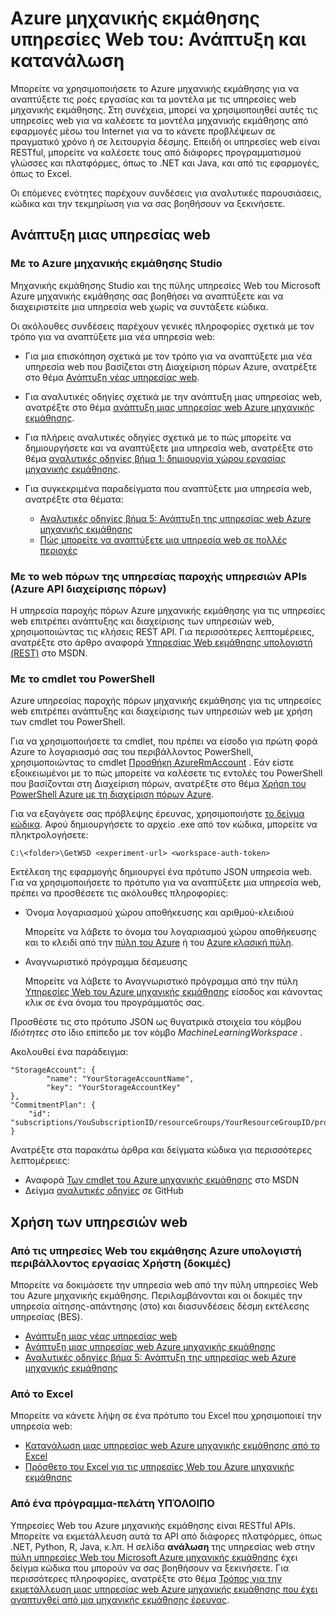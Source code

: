 <properties
    pageTitle="Υπηρεσίες Web εκμάθησης Azure υπολογιστή: Ανάπτυξη και κατανάλωση | Microsoft Azure"
    description="Πόροι για την ανάπτυξη και κατανάλωση υπηρεσιών web."
    services="machine-learning"
    documentationCenter=""
    authors="vDonGlover"
    manager="raymondl"
    editor=""/>

<tags
    ms.service="machine-learning"
    ms.workload="data-services"
    ms.tgt_pltfrm="na"
    ms.devlang="na"
    ms.topic="article"
    ms.date="10/12/2016"
    ms.author="v-donglo"/>

# <a name="azure-machine-learning-web-services-deployment-and-consumption"></a>Azure μηχανικής εκμάθησης υπηρεσίες Web του: Ανάπτυξη και κατανάλωση

Μπορείτε να χρησιμοποιήσετε το Azure μηχανικής εκμάθησης για να αναπτύξετε τις ροές εργασίας και τα μοντέλα με τις υπηρεσίες web μηχανικής εκμάθησης. Στη συνέχεια, μπορεί να χρησιμοποιηθεί αυτές τις υπηρεσίες web για να καλέσετε τα μοντέλα μηχανικής εκμάθησης από εφαρμογές μέσω του Internet για να το κάνετε προβλέψεων σε πραγματικό χρόνο ή σε λειτουργία δέσμης. Επειδή οι υπηρεσίες web είναι RESTful, μπορείτε να καλέσετε τους από διάφορες προγραμματισμού γλώσσες και πλατφόρμες, όπως το .NET και Java, και από τις εφαρμογές, όπως το Excel.

Οι επόμενες ενότητες παρέχουν συνδέσεις για αναλυτικές παρουσιάσεις, κώδικα και την τεκμηρίωση για να σας βοηθήσουν να ξεκινήσετε.

## <a name="deploy-a-web-service"></a>Ανάπτυξη μιας υπηρεσίας web

### <a name="with-azure-machine-learning-studio"></a>Με το Azure μηχανικής εκμάθησης Studio

Μηχανικής εκμάθησης Studio και της πύλης υπηρεσίες Web του Microsoft Azure μηχανικής εκμάθησης σας βοηθήσει να αναπτύξετε και να διαχειριστείτε μια υπηρεσία web χωρίς να συντάξετε κώδικα.

Οι ακόλουθες συνδέσεις παρέχουν γενικές πληροφορίες σχετικά με τον τρόπο για να αναπτύξετε μια νέα υπηρεσία web:

* Για μια επισκόπηση σχετικά με τον τρόπο για να αναπτύξετε μια νέα υπηρεσία web που βασίζεται στη Διαχείριση πόρων Azure, ανατρέξτε στο θέμα [Ανάπτυξη νέας υπηρεσίας web](machine-learning-webservice-deploy-a-web-service.md).
* Για αναλυτικές οδηγίες σχετικά με την ανάπτυξη μιας υπηρεσίας web, ανατρέξτε στο θέμα [ανάπτυξη μιας υπηρεσίας web Azure μηχανικής εκμάθησης](machine-learning-publish-a-machine-learning-web-service.md).
* Για πλήρεις αναλυτικές οδηγίες σχετικά με το πώς μπορείτε να δημιουργήσετε και να αναπτύξετε μια υπηρεσία web, ανατρέξτε στο θέμα [αναλυτικές οδηγίες βήμα 1: δημιουργία χώρου εργασίας μηχανικής εκμάθησης](machine-learning-walkthrough-1-create-ml-workspace.md).
* Για συγκεκριμένα παραδείγματα που αναπτύξετε μια υπηρεσία web, ανατρέξτε στα θέματα:

    * [Αναλυτικές οδηγίες βήμα 5: Ανάπτυξη της υπηρεσίας web Azure μηχανικής εκμάθησης](machine-learning-walkthrough-5-publish-web-service.md)
    * [Πώς μπορείτε να αναπτύξετε μια υπηρεσία web σε πολλές περιοχές](machine-learning-how-to-deploy-to-multiple-regions.md)

### <a name="with-web-services-resource-provider-apis-azure-resource-manager-apis"></a>Με το web πόρων της υπηρεσίας παροχής υπηρεσιών APIs (Azure API διαχείρισης πόρων)

Η υπηρεσία παροχής πόρων Azure μηχανικής εκμάθησης για τις υπηρεσίες web επιτρέπει ανάπτυξης και διαχείρισης των υπηρεσιών web, χρησιμοποιώντας τις κλήσεις REST API. Για περισσότερες λεπτομέρειες, ανατρέξτε στο άρθρο αναφορά [Υπηρεσίας Web εκμάθησης υπολογιστή (REST)](https://msdn.microsoft.com/library/azure/mt767538.aspx) στο MSDN.

### <a name="with-powershell-cmdlets"></a>Με το cmdlet του PowerShell

Azure υπηρεσίας παροχής πόρων μηχανικής εκμάθησης για τις υπηρεσίες web επιτρέπει ανάπτυξης και διαχείρισης των υπηρεσιών web με χρήση των cmdlet του PowerShell.

Για να χρησιμοποιήσετε τα cmdlet, που πρέπει να είσοδο για πρώτη φορά Azure το λογαριασμό σας του περιβάλλοντος PowerShell, χρησιμοποιώντας το cmdlet [Προσθήκη AzureRmAccount](https://msdn.microsoft.com/library/mt619267.aspx) . Εάν είστε εξοικειωμένοι με το πώς μπορείτε να καλέσετε τις εντολές του PowerShell που βασίζονται στη Διαχείριση πόρων, ανατρέξτε στο θέμα [Χρήση του PowerShell Azure με τη διαχείριση πόρων Azure](../powershell-azure-resource-manager.md#login-to-your-azure-account).

Για να εξαγάγετε σας πρόβλεψης έρευνας, χρησιμοποιήστε [το δείγμα κώδικα](https://github.com/ritwik20/AzureML-WebServices). Αφού δημιουργήσετε το αρχείο .exe από τον κώδικα, μπορείτε να πληκτρολογήσετε:

    C:\<folder>\GetWSD <experiment-url> <workspace-auth-token>

Εκτέλεση της εφαρμογής δημιουργεί ένα πρότυπο JSON υπηρεσία web. Για να χρησιμοποιήσετε το πρότυπο για να αναπτύξετε μια υπηρεσία web, πρέπει να προσθέσετε τις ακόλουθες πληροφορίες:

* Όνομα λογαριασμού χώρου αποθήκευσης και αριθμού-κλειδιού

    Μπορείτε να λάβετε το όνομα του λογαριασμού χώρου αποθήκευσης και το κλειδί από την [πύλη του Azure](https://portal.azure.com/) ή του [Azure κλασική πύλη](http://manage.windowsazure.com/).
* Αναγνωριστικό πρόγραμμα δέσμευσης

    Μπορείτε να λάβετε το Αναγνωριστικό πρόγραμμα από την πύλη [Υπηρεσίες Web του Azure μηχανικής εκμάθησης](https://services.azureml.net) είσοδος και κάνοντας κλικ σε ένα όνομα του προγράμματός σας.

Προσθέστε τις στο πρότυπο JSON ως θυγατρικά στοιχεία του κόμβου *Ιδιότητες* στο ίδιο επίπεδο με τον κόμβο *MachineLearningWorkspace* .

Ακολουθεί ένα παράδειγμα:

    "StorageAccount": {
            "name": "YourStorageAccountName",
            "key": "YourStorageAccountKey"
    },
    "CommitmentPlan": {
        "id": "subscriptions/YouSubscriptionID/resourceGroups/YourResourceGroupID/providers/Microsoft.MachineLearning/commitmentPlans/YourPlanName"
    }

Ανατρέξτε στα παρακάτω άρθρα και δείγματα κώδικα για περισσότερες λεπτομέρειες:

* Αναφορά [Των cmdlet του Azure μηχανικής εκμάθησης]( https://msdn.microsoft.com/library/azure/mt767952.aspx) στο MSDN
* Δείγμα [αναλυτικές οδηγίες](https://github.com/raymondlaghaeian/azureml-webservices-arm-powershell/blob/master/sample-commands.txt) σε GitHub

## <a name="consume-the-web-services"></a>Χρήση των υπηρεσιών web

### <a name="from-the-azure-machine-learning-web-services-ui-testing"></a>Από τις υπηρεσίες Web του εκμάθησης Azure υπολογιστή περιβάλλοντος εργασίας Χρήστη (δοκιμές)

Μπορείτε να δοκιμάσετε την υπηρεσία web από την πύλη υπηρεσίες Web του Azure μηχανικής εκμάθησης. Περιλαμβάνονται και οι δοκιμές την υπηρεσία αίτησης-απάντησης (στο) και διασυνδέσεις δέσμη εκτέλεσης υπηρεσίας (BES).

* [Ανάπτυξη μιας νέας υπηρεσίας web](machine-learning-webservice-deploy-a-web-service.md)
* [Ανάπτυξη μιας υπηρεσίας web Azure μηχανικής εκμάθησης](machine-learning-publish-a-machine-learning-web-service.md)
* [Αναλυτικές οδηγίες βήμα 5: Ανάπτυξη της υπηρεσίας web Azure μηχανικής εκμάθησης](machine-learning-walkthrough-5-publish-web-service.md)

### <a name="from-excel"></a>Από το Excel

Μπορείτε να κάνετε λήψη σε ένα πρότυπο του Excel που χρησιμοποιεί την υπηρεσία web:

* [Κατανάλωση μιας υπηρεσίας web Azure μηχανικής εκμάθησης από το Excel](machine-learning-consuming-from-excel.md)
* [Πρόσθετο του Excel για τις υπηρεσίες Web του Azure μηχανικής εκμάθησης](machine-learning-excel-add-in-for-web-services.md)


### <a name="from-a-rest-based-client"></a>Από ένα πρόγραμμα-πελάτη ΥΠΌΛΟΙΠΟ

Υπηρεσίες Web του Azure μηχανικής εκμάθησης είναι RESTful APIs. Μπορείτε να εκμετάλλευση αυτά τα API από διάφορες πλατφόρμες, όπως .NET, Python, R, Java, κ.λπ. Η σελίδα **ανάλωση** της υπηρεσίας web στην [πύλη υπηρεσίες Web του Microsoft Azure μηχανικής εκμάθησης](https://services.azureml.net) έχει δείγμα κώδικα που μπορούν να σας βοηθήσουν να ξεκινήσετε. Για περισσότερες πληροφορίες, ανατρέξτε στο θέμα [Τρόπος για την εκμετάλλευση μιας υπηρεσίας web Azure μηχανικής εκμάθησης που έχει αναπτυχθεί από μια μηχανικής εκμάθησης έρευνας](machine-learning-consume-web-services.md).

